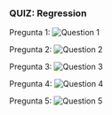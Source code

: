 ### **QUIZ: Regression**

Pregunta 1:
![Question 1](/home/ntamurejocolorado/Projects/Coursera/Machine-Learning-with-Python/Week_3/images/q1.png)

Pregunta 2:
![Question 2](/home/ntamurejocolorado/Projects/Coursera/Machine-Learning-with-Python/Week_3/images/q2.png)

Pregunta 3:
![Question 3](/home/ntamurejocolorado/Projects/Coursera/Machine-Learning-with-Python/Week_3/images/q3.png)

Pregunta 4:
![Question 4](/home/ntamurejocolorado/Projects/Coursera/Machine-Learning-with-Python/Week_3/images/q4.png)

Pregunta 5:
![Question 5](/home/ntamurejocolorado/Projects/Coursera/Machine-Learning-with-Python/Week_3/images/q5.png)
